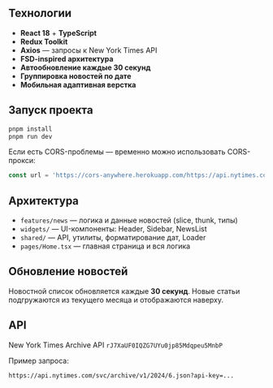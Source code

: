 ## Технологии

- **React 18** + **TypeScript**
- **Redux Toolkit**
- **Axios** — запросы к New York Times API
- **FSD-inspired архитектура**
- **Автообновление каждые 30 секунд**
- **Группировка новостей по дате**
- **Мобильная адаптивная верстка**

## Запуск проекта

```bash
pnpm install
pnpm run dev
```

Если есть CORS-проблемы — временно можно использовать CORS-прокси:

```ts
const url = 'https://cors-anywhere.herokuapp.com/https://api.nytimes.com/svc/archive/v1/...'
```

## Архитектура

- `features/news` — логика и данные новостей (slice, thunk, типы)
- `widgets/` — UI-компоненты: Header, Sidebar, NewsList
- `shared/` — API, утилиты, форматирование дат, Loader
- `pages/Home.tsx` — главная страница и вся логика

## Обновление новостей

Новостной список обновляется каждые **30 секунд**. Новые статьи подгружаются из текущего месяца и отображаются наверху.

## API

New York Times Archive API
`rJ7XaUF0IQZG7UYu0jp85Mdqpeu5MnbP`

Пример запроса:
```
https://api.nytimes.com/svc/archive/v1/2024/6.json?api-key=...
```

